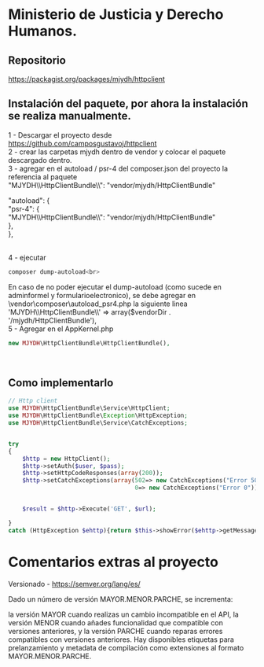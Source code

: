 # Ministerio de Justicia y Derecho Humanos.

## Repositorio 

https://packagist.org/packages/mjydh/httpclient


## Instalación del paquete, por ahora la instalación se realiza manualmente.

1 - Descargar el proyecto desde https://github.com/camposgustavoj/httpclient <br>
2 - crear las carpetas mjydh dentro de vendor y colocar el paquete descargado dentro. <br>
3 - agregar en el autoload / psr-4 del composer.json del proyecto la referencia al paquete <br>"MJYDH\\\\HttpClientBundle\\\\": "vendor/mjydh/HttpClientBundle"<br>

"autoload": {<br>
        "psr-4": {<br>
        "MJYDH\\\\HttpClientBundle\\\\": "vendor/mjydh/HttpClientBundle"<br>
    },<br>
},<br><br>

4 - ejecutar <br>
```bash
composer dump-autoload<br>
```

En caso de no poder ejecutar el dump-autoload (como sucede en adminformel y formularioelectronico), se debe agregar en \vendor\composer\autoload_psr4.php la siguiente linea
'MJYDH\\\\HttpClientBundle\\\\' => array($vendorDir . '/mjydh/HttpClientBundle'),
<br>
5 - Agregar en el AppKernel.php<br>

```php
new MJYDH\HttpClientBundle\HttpClientBundle(),
```
<br>

## Como implementarlo

```php
// Http client 
use MJYDH\HttpClientBundle\Service\HttpClient;
use MJYDH\HttpClientBundle\Exception\HttpException;
use MJYDH\HttpClientBundle\Service\CatchExceptions;


try
{
    $http = new HttpClient();
    $http->setAuth($user, $pass);
    $http->setHttpCodeResponses(array(200));
    $http->setCatchExceptions(array(502=> new CatchExceptions("Error 502", "titulo 502"), 
                                    0=> new CatchExceptions("Error 0")));


    $result = $http->Execute('GET', $url);      

}
catch (HttpException $ehttp){return $this->showError($ehttp->getMessage(), $ehttp->getTitle()); }
```

# Comentarios extras al proyecto 

Versionado - https://semver.org/lang/es/<br>

Dado un número de versión MAYOR.MENOR.PARCHE, se incrementa:

la versión MAYOR cuando realizas un cambio incompatible en el API,
la versión MENOR cuando añades funcionalidad que compatible con versiones anteriores, y
la versión PARCHE cuando reparas errores compatibles con versiones anteriores.
Hay disponibles etiquetas para prelanzamiento y metadata de compilación como extensiones al formato MAYOR.MENOR.PARCHE.